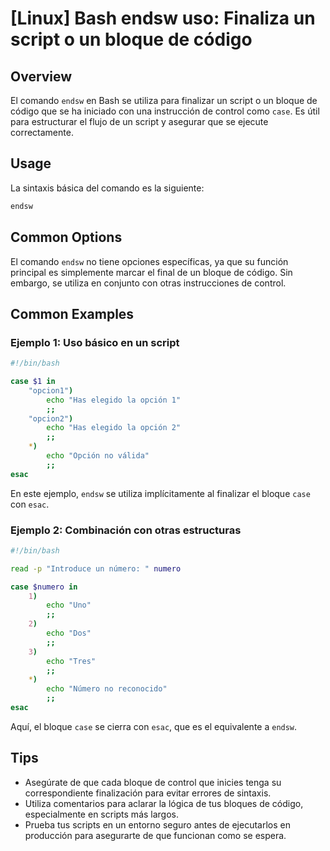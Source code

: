 # [Linux] Bash endsw uso: Finaliza un script o un bloque de código

## Overview
El comando `endsw` en Bash se utiliza para finalizar un script o un bloque de código que se ha iniciado con una instrucción de control como `case`. Es útil para estructurar el flujo de un script y asegurar que se ejecute correctamente.

## Usage
La sintaxis básica del comando es la siguiente:

```bash
endsw
```

## Common Options
El comando `endsw` no tiene opciones específicas, ya que su función principal es simplemente marcar el final de un bloque de código. Sin embargo, se utiliza en conjunto con otras instrucciones de control.

## Common Examples

### Ejemplo 1: Uso básico en un script
```bash
#!/bin/bash

case $1 in
    "opcion1")
        echo "Has elegido la opción 1"
        ;;
    "opcion2")
        echo "Has elegido la opción 2"
        ;;
    *)
        echo "Opción no válida"
        ;;
esac
```
En este ejemplo, `endsw` se utiliza implícitamente al finalizar el bloque `case` con `esac`.

### Ejemplo 2: Combinación con otras estructuras
```bash
#!/bin/bash

read -p "Introduce un número: " numero

case $numero in
    1)
        echo "Uno"
        ;;
    2)
        echo "Dos"
        ;;
    3)
        echo "Tres"
        ;;
    *)
        echo "Número no reconocido"
        ;;
esac
```
Aquí, el bloque `case` se cierra con `esac`, que es el equivalente a `endsw`.

## Tips
- Asegúrate de que cada bloque de control que inicies tenga su correspondiente finalización para evitar errores de sintaxis.
- Utiliza comentarios para aclarar la lógica de tus bloques de código, especialmente en scripts más largos.
- Prueba tus scripts en un entorno seguro antes de ejecutarlos en producción para asegurarte de que funcionan como se espera.